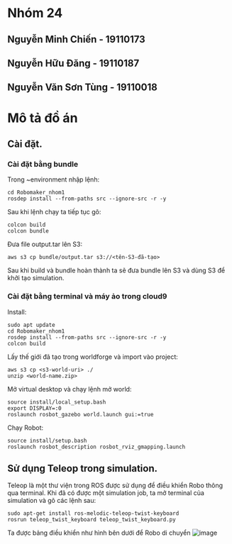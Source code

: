 # Nhóm 24 
## Nguyễn Minh Chiến - 19110173
## Nguyễn Hữu Đăng - 19110187
## Nguyễn Văn Sơn Tùng - 19110018

# Mô tả đồ án 
## Cài đặt. ## 
### Cài đặt bằng bundle
Trong ~environment nhập lệnh:
```
cd Robomaker_nhom1
rosdep install --from-paths src --ignore-src -r -y
```
Sau khi lệnh chạy ta tiếp tục gõ:
```
colcon build
colcon bundle
```
Đưa file output.tar lên S3:
```
aws s3 cp bundle/output.tar s3://<tên-S3-đã-tạo>
```
Sau khi build và bundle hoàn thành ta sẽ đưa bundle lên S3 và dùng S3 để khởi tạo simulation.
### Cài đặt bằng terminal và máy ảo trong cloud9
Install:
```
sudo apt update
cd Robomaker_nhom1
rosdep install --from-paths src --ignore-src -r -y
colcon build
```
Lấy thế giới đã tạo trong worldforge và import vào project:
```
aws s3 cp <s3-world-uri> ./
unzip <world-name.zip>
```
Mở virtual desktop và chạy lệnh mở world:
```
source install/local_setup.bash
export DISPLAY=:0
roslaunch rosbot_gazebo world.launch gui:=true
```
Chạy Robot:
```
source install/setup.bash
roslaunch rosbot_description rosbot_rviz_gmapping.launch
```
## Sử dụng Teleop trong simulation. ##
Teleop là một thư viện trong ROS được sử dụng để điều khiển Robo thông qua terminal.
Khi đã có được một simulation job, ta mở terminal của simulation và gõ các lệnh sau:
```
sudo apt-get install ros-melodic-teleop-twist-keyboard
rosrun teleop_twist_keyboard teleop_twist_keyboard.py
```
Ta được bảng điều khiển như hình bên dưới để Robo di chuyển
![image](https://user-images.githubusercontent.com/72614237/143812864-f30b9062-9cd6-400c-83cd-bba822ee4866.png)
